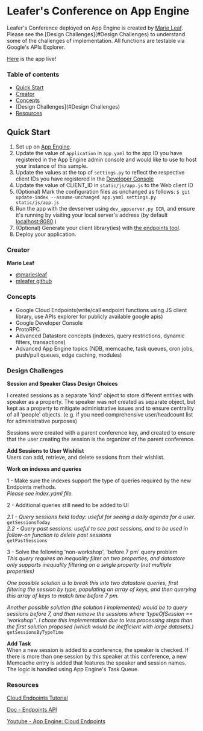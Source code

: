 # Leafer's Conference on App Engine

Leafer's Conference deployed on App Engine is created by [Marie Leaf](https://twitter.com/mariesleaf). Please see the [Design Challenges](#Design Challenges) to understand some of the challenges of implementation. All functions are testable via Google's APIs Explorer.

[Here](https://conference-app-1144.appspot.com/) is the app live!


### Table of contents

* [Quick Start](#quick-start)
* [Creator](#creator)
* [Concepts](#concepts)
* [Design Challenges](#Design Challenges)
* [Resources](#Resources)


## Quick Start
1. Set up on [App Engine](https://developers.google.com/appengine).
2. Update the value of `application` in `app.yaml` to the app ID you
   have registered in the App Engine admin console and would like to use to host your instance of this sample.
3. Update the values at the top of `settings.py` to
   reflect the respective client IDs you have registered in the
   [Developer Console](https://console.developers.google.com/)
4. Update the value of CLIENT_ID in `static/js/app.js` to the Web client ID
5. (Optional) Mark the configuration files as unchanged as follows:
   `$ git update-index --assume-unchanged app.yaml settings.py static/js/app.js`
6. Run the app with the devserver using `dev_appserver.py DIR`, and ensure it's running by visiting your local server's address (by default [localhost:8080](https://localhost:8080/).)
7. (Optional) Generate your client library(ies) with [the endpoints tool](https://developers.google.com/appengine/docs/python/endpoints/endpoints_tool).
8. Deploy your application.


### Creator

**Marie Leaf**

* [@mariesleaf](https://twitter.com/mariesleaf)
* [mleafer github](https://github.com/mleafer)

### Concepts
* Google Cloud Endpoints(write/call endpoint functions using JS client library, use APIs explorer for publicly available google apis)
* Google Developer Console
* ProtoRPC
* Advanced Datastore concepts (indexes, query restrictions, dynamic filters, transactions)
* Advanced App Engine topics (NDB, memcache, task queues, cron jobs, push/pull queues, edge caching, modules)


### Design Challenges

__Session and Speaker Class Design Choices__

I created sessions as a separate 'kind' object to store different entities with speaker as a property. The speaker was not created as separate object, but kept as a property to mitigate administrative issues and to ensure centrality of all 'people' objects. (e.g. if you need comprehensive user/headcount list for administrative purposes)

Sessions were created with a parent conference key, and created to ensure that the user creating the session is the organizer of the parent conference. 

__Add Sessions to User Wishlist__  
Users can add, retrieve, and delete sessions from their wishlist.

__Work on indexes and queries__

1 - Make sure the indexes support the type of queries required by the new Endpoints methods.  
*Please see index.yaml file.*

2 - Additional queries still need to be added to UI

*2.1 - Query sessions held today: useful for seeing a daily agenda for a user.*  
`getSessionsToday`  
*2.2 - Query past sessions: useful to see past sessions, and to be used in follow-on function to delete past sessions*  
`getPastSessions`  

3 - Solve the following 'non-workshop', 'before 7 pm' query problem  
*This query requires an inequality filter on two properties, and datastore only supports inequality filtering on a single property (not multiple properties)*

*One possible solution is to break this into two datastore queries, first filtering the session by type, populating an array of keys, and then querying this array of keys to match time before 7 pm.*

*Another possible solution (the solution I implemented) would be to query sessions before 7, and then remove the sessions where 'typeOfSession == 'workshop''. I chose this implementation due to less processing steps than the first solution proposed (which would be inefficient with large datasets.)*  
`getSessionsByTypeTime`  

__Add Task__  
When a new session is added to a conference, the speaker is checked. If there is more than one session by this speaker at this conference, a new Memcache entry is added that features the speaker and session names. The logic is handled using App Engine's Task Queue.

### Resources

[Cloud Endpoints Tutorial](http://rominirani.com/2014/01/10/google-cloud-endpoints-tutorial-part-1/)

[Doc - Endpoints API](https://cloud.google.com/appengine/docs/python/endpoints/create_api)

[Youtube - App Engine: Cloud Endpoints](https://www.youtube.com/watch?v=uy0tP6_kWJ4)
